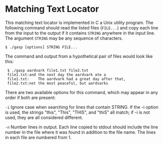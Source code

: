 # Matching Text Locator

This matching text locator is implemented in C a Unix utility program.
The following command should read the listed files (```FILE...```) and copy each line from the input to the output if it contains ```STRING``` anywhere in the input line. The argument ```STRING``` may be any sequence of characters.

```
$ ./gasp [options] STRING FILE...
```

The command and output from a hypothetical pair of files would look like this:

```
 $ ./gasp aardvark file1.txt file2.txt
 file1.txt:and the next day the aardvark ate a
 file1.txt:    The aardvark had a great day after that,
 file2.txt:not the most peaceful, but aardvarks
 ```
 There are two available options for this command, which may appear in any order if both are present:

```-i``` Ignore case when searching for lines that contain STRING. If the -i option is used, the strings "this", "This", "THIS", and "thiS" all match; if -i is not used, they are all considered different.

```-n``` Number lines in output. Each line copied to stdout should include the line number in the file where it was found in addition to the file name. The lines in each file are numbered from 1.

